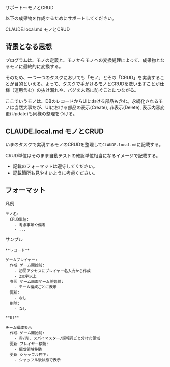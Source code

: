 サポート〜モノとCRUD

以下の成果物を作成するためにサポートしてください。

CLAUDE.local.md モノとCRUD

## 背景となる思想

プログラムは、モノの定義と、モノからモノへの変換処理によって、成果物となるモノに最終的に変換する。

そのため、一つ一つのタスクにおいても「モノ」とその「CRUD」を実装することが目的といえる。よって、タスクで手がけるモノとCRUDを洗い出すことが仕様（運用含む）の抜け漏れや、バグを未然に防ぐことにつながる。

ここでいうモノは、DBのレコードからUIにおける部品も含む。永続化されるモノは当然大事だが、UIにおける部品の表示(Create), 非表示(Delete), 表示内容変更(Update)も同様の整理をつける。


## CLAUDE.local.md モノとCRUD

いまのタスクで実現するモノのCRUDを整理して`CLAUDE.local.md`に記載する。

CRUD単位はそのまま自動テストの確認単位相当になるイメージで記載する。

- 記載のフォーマットは遵守してください。
- 記載箇所も見やすいように考慮ください。



## フォーマット

凡例

```
モノ名:
  CRUD単位:
    - 考慮事項や備考
    - ...
```

サンプル

```
**レコード**

ゲームプレイヤー:
  作成 ゲーム開始前:
    - 初回アクセスにプレイヤー名入力から作成
    - 2文字以上
  参照 ゲーム画面ゲーム開始前:
    - チーム編成ごとに表示
  更新:
    - なし
  削除:
    - なし

**UI**

チーム編成表示
  作成 ゲーム開始前:
    - 赤/青, スパイマスター/諜報員ごと分けた領域
  更新 プレイヤー移動:
    - 編成領域移動
  更新 シャッフル押下:
    - シャッフル後状態で表示
```

